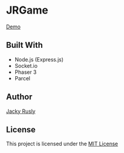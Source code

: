 # JRGame

<a href="https://game.jackyrusly.com">Demo</a>

## Built With
- Node.js (Express.js)
- Socket.io
- Phaser 3
- Parcel

## Author
[Jacky Rusly](https://www.jackyrusly.com)

## License
This project is licensed under the [MIT License](https://opensource.org/licenses/MIT)
